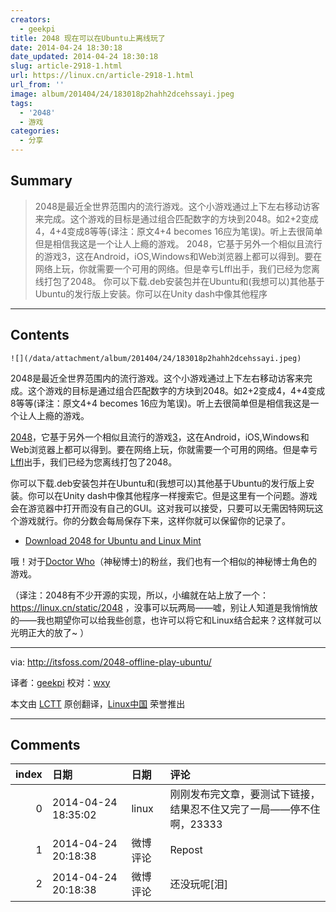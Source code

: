 ```yaml
---
creators:
  - geekpi
title: 2048 现在可以在Ubuntu上离线玩了
date: 2014-04-24 18:30:18
date_updated: 2014-04-24 18:30:18
slug: article-2918-1.html
url: https://linux.cn/article-2918-1.html
url_from: ''
image: album/201404/24/183018p2hahh2dcehssayi.jpeg
tags:
  - '2048'
  - 游戏
categories:
  - 分享
---
```


## Summary

> 2048是最近全世界范围内的流行游戏。这个小游戏通过上下左右移动访客来完成。这个游戏的目标是通过组合匹配数字的方块到2048。如2+2变成4，4+4变成8等等(译注：原文4+4 becomes 16应为笔误)。听上去很简单但是相信我这是一个让人上瘾的游戏。 2048，它基于另外一个相似且流行的游戏3，这在Android，iOS,Windows和Web浏览器上都可以得到。要在网络上玩，你就需要一个可用的网络。但是幸亏Lffl出手，我们已经为您离线打包了2048。 你可以下载.deb安装包并在Ubuntu和(我想可以)其他基于Ubuntu的发行版上安装。你可以在Unity dash中像其他程序

***

<!-- more -->

## Contents

`![](/data/attachment/album/201404/24/183018p2hahh2dcehssayi.jpeg)`

2048是最近全世界范围内的流行游戏。这个小游戏通过上下左右移动访客来完成。这个游戏的目标是通过组合匹配数字的方块到2048。如2+2变成4，4+4变成8等等(译注：原文4+4 becomes 16应为笔误)。听上去很简单但是相信我这是一个让人上瘾的游戏。

[2048](http://gabrielecirulli.github.io/2048/)，它基于另外一个相似且流行的游戏[3](http://asherv.com/threes/)，这在Android，iOS,Windows和Web浏览器上都可以得到。要在网络上玩，你就需要一个可用的网络。但是幸亏[Lffl](http://www.lffl.org/)出手，我们已经为您离线打包了2048。

你可以下载.deb安装包并在Ubuntu和(我想可以)其他基于Ubuntu的发行版上安装。你可以在Unity dash中像其他程序一样搜索它。但是这里有一个问题。游戏会在游览器中打开而没有自己的GUI。这对我可以接受，只要可以无需因特网玩这个游戏就行。你的分数会每局保存下来，这样你就可以保留你的记录了。

* [Download 2048 for Ubuntu and Linux Mint](http://sourceforge.net/projects/linuxfreedomfor/files/ubuntu/2048_1_all.deb/download)

哦！对于[Doctor Who](http://en.wikipedia.org/wiki/Doctor_Who)（神秘博士)的粉丝，我们也有一个相似的神秘博士角色的游戏。

（译注：2048有不少开源的实现，所以，小编就在站上放了一个：<https://linux.cn/static/2048> ，没事可以玩两局——嘘，别让人知道是我悄悄放的——我也期望你可以给我些创意，也许可以将它和Linux结合起来？这样就可以光明正大的放了~ ）

---

via: <http://itsfoss.com/2048-offline-play-ubuntu/>

译者：[geekpi](https://github.com/geekpi) 校对：[wxy](https://github.com/wxy)

本文由 [LCTT](https://github.com/LCTT/TranslateProject) 原创翻译，[Linux中国](https://linux.cn/) 荣誉推出

***

## Comments

|   index | 日期                | 日期     | 评论                                                                |
|--------:|:--------------------|:---------|:--------------------------------------------------------------------|
|       0 | 2014-04-24 18:35:02 | linux    | 刚刚发布完文章，要测试下链接，结果忍不住又完了一局——停不住啊，23333 |
|       1 | 2014-04-24 20:18:38 | 微博评论 | Repost                                                              |
|       2 | 2014-04-24 20:18:38 | 微博评论 | 还没玩呢[泪]                                                        |
